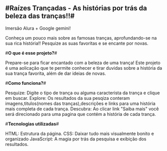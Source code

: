 #**Raízes Trançadas - As histórias por trás da beleza das tranças!!**#
--------------------------------------------------------------------

Imersão Alura + Google gemini!

Conheça um pouco mais sobre as famosas tranças, aprofundando-se na sua rica história!! Pesquize as suas favoritas e se encante por novas. 

#**O que é esse projeto?**#

Prepare-se para ficar encantado com a beleza de uma trança! Este projeto é uma aolicação que te permite conhecer e tirar duvidas sobre a história da sua trança favorita, além de dar ideias de novas.

#**Como funciona?**#

Pesquize: Digite o tipo de trança ou alguma caracterista da trança e clique em buscar.
Explore: Os resultados da sua pesqiza conteram imagens,titulos(nomes das tranças),descrições e links para uma história mais completa de cada trança.
Descubra: Ao clicar link "Saiba mais" você será direcionado para uma pagina que contém a história de cada trança.

#**Tecnologias utilizadas**#

HTML: Estrutura da página.
CSS: Daixar tudo mais visualmente bonito e organizado
JavaScript: A magia por trás da pesquisa e exibição dos resultados.
